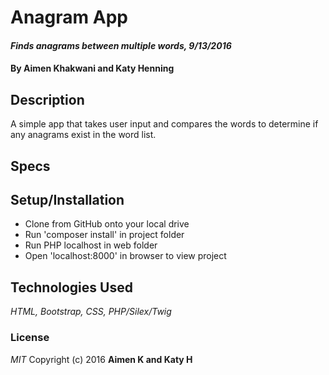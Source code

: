 # Anagram App

#### _Finds anagrams between multiple words, 9/13/2016_

####  By **Aimen Khakwani and Katy Henning**

## Description

A simple app that takes user input and compares the words to determine if any anagrams exist in the word list.

## Specs


## Setup/Installation

* Clone from GitHub onto your local drive
* Run 'composer install' in project folder
* Run PHP localhost in web folder
* Open 'localhost:8000' in browser to view project

## Technologies Used

_HTML, Bootstrap, CSS, PHP/Silex/Twig_

### License
*MIT*
Copyright (c) 2016 **Aimen K and Katy H**
